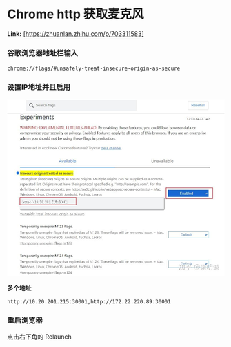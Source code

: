 # Chrome http 获取麦克风



 **Link:** [https://zhuanlan.zhihu.com/p/703311583]

### 谷歌浏览器地址栏输入  
```
chrome://flags/#unsafely-treat-insecure-origin-as-secure
```
### 设置IP地址并且启用  
![f6ef4dc1affa10203794f8d98eafca91](../image/f6ef4dc1affa10203794f8d98eafca91.jpg)

**多个地址**

```
http://10.20.201.215:30001,http://172.22.220.89:30001
```
### 重启浏览器  

点击右下角的 Relaunch

